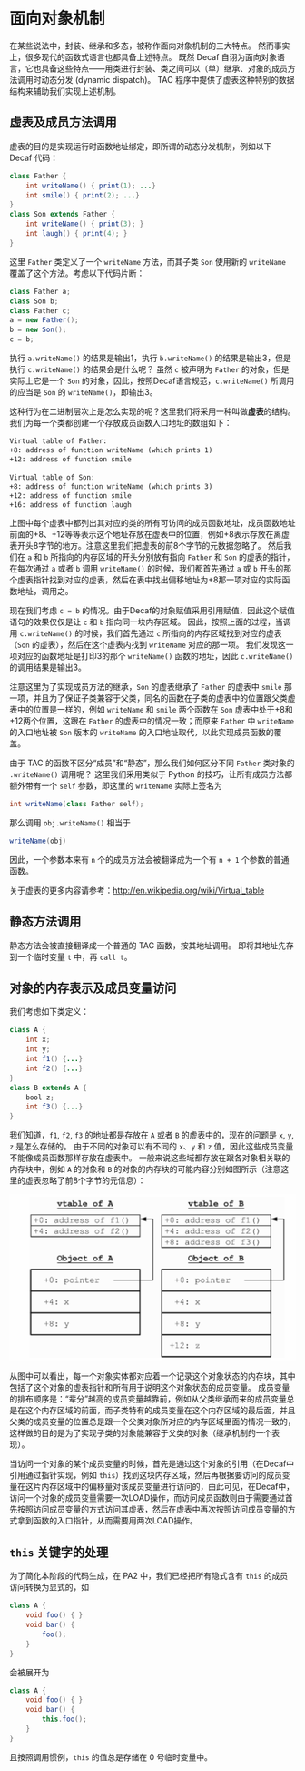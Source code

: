 # 面向对象机制

在某些说法中，封装、继承和多态，被称作面向对象机制的三大特点。
然而事实上，很多现代的函数式语言也都具备上述特点。
既然 Decaf 自诩为面向对象语言，它也具备这些特点——用类进行封装、类之间可以（单）继承、对象的成员方法调用时动态分发 (dynamic dispatch)。
TAC 程序中提供了虚表这种特别的数据结构来辅助我们实现上述机制。

## 虚表及成员方法调用

虚表的目的是实现运行时函数地址绑定，即所谓的动态分发机制，例如以下 Decaf 代码：

```java
class Father {
    int writeName() { print(1); ...}
    int smile() { print(2); ...}
}
class Son extends Father {
    int writeName() { print(3); }
    int laugh() { print(4); }
}
```

这里 `Father` 类定义了一个 `writeName` 方法，而其子类 `Son` 使用新的 `writeName` 覆盖了这个方法。考虑以下代码片断：

```java
class Father a;
class Son b;
class Father c;
a = new Father();
b = new Son();
c = b;
```

执行 `a.writeName()` 的结果是输出1，执行 `b.writeName()` 的结果是输出3，但是执行 `c.writeName()` 的结果会是什么呢？
虽然 `c` 被声明为 `Father` 的对象，但是实际上它是一个 `Son` 的对象，因此，按照Decaf语言规范，`c.writeName()` 所调用的应当是 `Son` 的 `writeName()`，即输出3。

这种行为在二进制层次上是怎么实现的呢？这里我们将采用一种叫做**虚表**的结构。我们为每一个类都创建一个存放成员函数入口地址的数组如下：

```text
Virtual table of Father:
+8: address of function writeName (which prints 1)
+12: address of function smile

Virtual table of Son:
+8: address of function writeName (which prints 3)
+12: address of function smile
+16: address of function laugh
```

上图中每个虚表中都列出其对应的类的所有可访问的成员函数地址，成员函数地址前面的+8、+12等等表示这个地址存放在虚表中的位置，例如+8表示存放在离虚表开头8字节的地方。注意这里我们把虚表的前8个字节的元数据忽略了。
然后我们在 `a` 和 `b` 所指向的内存区域的开头分别放有指向 `Father` 和 `Son` 的虚表的指针，在每次通过 `a` 或者 `b` 调用 `writeName()` 的时候，我们都首先通过 `a` 或 `b` 开头的那个虚表指针找到对应的虚表，然后在表中找出偏移地址为+8那一项对应的实际函数地址，调用之。

现在我们考虑 `c = b` 的情况。由于Decaf的对象赋值采用引用赋值，因此这个赋值语句的效果仅仅是让 `c` 和 `b` 指向同一块内存区域。
因此，按照上面的过程，当调用 `c.writeName()` 的时候，我们首先通过 `c` 所指向的内存区域找到对应的虚表（`Son` 的虚表），然后在这个虚表内找到  `writeName` 对应的那一项。
我们发现这一项对应的函数地址是打印3的那个 `writeName()` 函数的地址，因此 `c.writeName()` 的调用结果是输出3。

注意这里为了实现成员方法的继承，`Son` 的虚表继承了 `Father` 的虚表中 `smile` 那一项，并且为了保证子类兼容于父类，同名的函数在子类的虚表中的位置跟父类虚表中的位置是一样的，例如 `writeName` 和 `smile` 两个函数在 `Son` 虚表中处于+8和+12两个位置，这跟在 `Father` 的虚表中的情况一致；而原来 `Father` 中 `writeName` 的入口地址被 `Son` 版本的 `writeName` 的入口地址取代，以此实现成员函数的覆盖。

由于 TAC 的函数不区分“成员”和“静态”，那么我们如何区分不同 `Father` 类对象的 `.writeName()` 调用呢？
这里我们采用类似于 Python 的技巧，让所有成员方法都额外带有一个 `self` 参数，即这里的 `writeName` 实际上签名为

```java
int writeName(class Father self);
```

那么调用 `obj.writeName()` 相当于

```java
writeName(obj)
```

因此，一个参数本来有 `n` 个的成员方法会被翻译成为一个有 `n + 1` 个参数的普通函数。

关于虚表的更多内容请参考：http://en.wikipedia.org/wiki/Virtual_table

## 静态方法调用

静态方法会被直接翻译成一个普通的 TAC 函数，按其地址调用。
即将其地址先存到一个临时变量 `t` 中，再 `call t`。

## 对象的内存表示及成员变量访问

我们考虑如下类定义：

```java
class A {
    int x;
    int y;
    int f1() {...}
    int f2() {...}
}
class B extends A {
    bool z;
    int f3() {...}
}
```

我们知道，`f1`, `f2`, `f3` 的地址都是存放在 `A` 或者 `B` 的虚表中的，现在的问题是 `x`, `y`, `z` 是怎么存储的。
由于不同的对象可以有不同的 `x`、`y` 和 `z` 值，因此这些成员变量不能像成员函数那样存放在虚表中。
一般来说这些域都存放在跟各对象相关联的内存块中，例如 `A` 的对象和 `B` 的对象的内存块的可能内容分别如图所示（注意这里的虚表忽略了前8个字节的元信息）：

![](./pic/PA3.png)

从图中可以看出，每一个对象实体都对应着一个记录这个对象状态的内存块，其中包括了这个对象的虚表指针和所有用于说明这个对象状态的成员变量。
成员变量的排布顺序是：“辈分”越高的成员变量越靠前，例如从父类继承而来的成员变量总是在这个内存区域的前面，而子类特有的成员变量在这个内存区域的最后面，并且父类的成员变量的位置总是跟一个父类对象所对应的内存区域里面的情况一致的，这样做的目的是为了实现子类的对象能兼容于父类的对象（继承机制的一个表现）。

当访问一个对象的某个成员变量的时候，首先是通过这个对象的引用（在Decaf中引用通过指针实现，例如 `this`）找到这块内存区域，然后再根据要访问的成员变量在这片内存区域中的偏移量对该成员变量进行访问的，由此可见，在Decaf中，访问一个对象的成员变量需要一次LOAD操作，而访问成员函数则由于需要通过首先按照访问成员变量的方式访问其虚表，然后在虚表中再次按照访问成员变量的方式拿到函数的入口指针，从而需要用两次LOAD操作。

## `this` 关键字的处理

为了简化本阶段的代码生成，在 PA2 中，我们已经把所有隐式含有 `this` 的成员访问转换为显式的，如

```java
class A {
    void foo() { }
    void bar() {
        foo();
    }
}
```

会被展开为

```java
class A {
    void foo() { }
    void bar() {
        this.foo();
    }
}
```

且按照调用惯例，`this` 的值总是存储在 0 号临时变量中。
